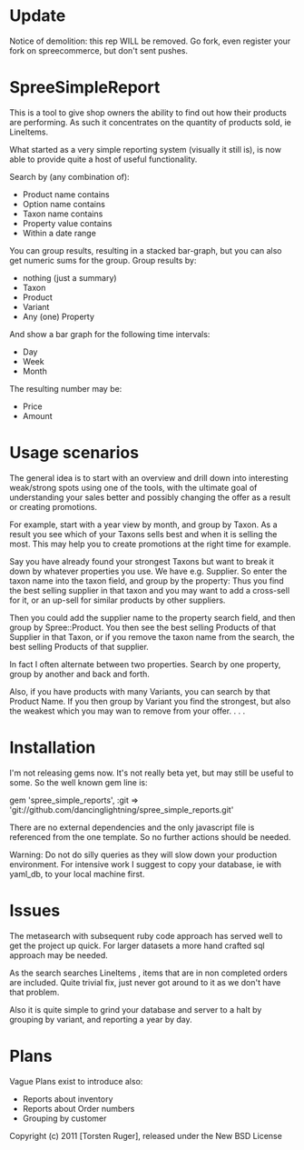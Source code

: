 Update
========

Notice of demolition: this rep WILL be removed. Go fork, even register your fork on spreecommerce, but don't sent pushes.

SpreeSimpleReport
=================

This is a tool to give shop owners the ability to find out how their products are performing. As such it concentrates on the quantity of products sold, ie LineItems.

What started as a very simple reporting system (visually it still is), is now able to provide quite a host of useful functionality.

Search by (any combination of):

- Product name contains
- Option name contains
- Taxon name contains
- Property value contains
- Within a date range

You can group results, resulting in a stacked bar-graph, but you can also get numeric sums for the group. Group results by:

- nothing (just a summary) 
- Taxon
- Product
- Variant
- Any (one) Property


And show a bar graph for the following time intervals:

- Day
- Week
- Month

The resulting number may be:

- Price
- Amount

Usage scenarios
===============

The general idea is to start with an overview and drill down into interesting weak/strong spots using one of the tools, with the ultimate goal of understanding your sales better and possibly changing the offer as a result or creating promotions.

For example, start with a year view by month, and group by Taxon. As a result you see which of your Taxons sells best and when it is selling the most. This may help you to create promotions at the right time for example.

Say you have already found your strongest Taxons but want to break it down by whatever properties you use. We have e.g. Supplier. So enter the taxon name into the taxon field, and group by the property: Thus you find the best selling supplier in that taxon and you may want to add a cross-sell for it, or an up-sell for similar products by other suppliers.

Then you could add the supplier name to the property search field, and then group by Spree::Product. You then see the best selling Products of that Supplier in that Taxon, or if you remove the taxon name from the search, the best selling Products of that supplier.

In fact I often alternate between two properties. Search by one property, group by another and back and forth. 

Also, if you have products with many Variants, you can search by that Product Name. If you then group by Variant you find the strongest, but also the weakest which you may wan to remove from your offer. . . . 

Installation
===========

I'm not releasing gems now. It's not really beta yet, but may still be useful to some. So the well known gem line is:

gem 'spree_simple_reports', :git => 'git://github.com/dancinglightning/spree_simple_reports.git'

There are no external dependencies and the only javascript file is referenced from the one template. So no further actions should be needed.

Warning: Do not do silly queries as they will slow down your production environment. For intensive work I suggest to copy your database, ie with yaml_db, to your local machine first.

Issues
=======

The metasearch with subsequent ruby code approach has served well to get the project up quick. For larger datasets a more hand crafted sql approach may be needed.

As the search searches LineItems , items that are in non completed orders are included. Quite trivial fix, just never got around to it as we don't have that problem.

Also it is quite simple to grind your database and server to a halt by grouping by variant, and reporting a year by day.
  
Plans
=====

Vague Plans exist to introduce also:

- Reports about inventory
- Reports about Order numbers
- Grouping by customer


Copyright (c) 2011 [Torsten Ruger], released under the New BSD License

